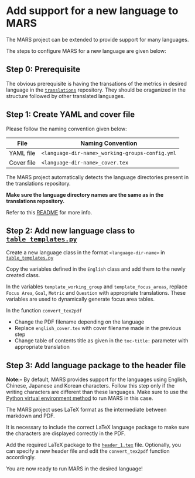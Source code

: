# Add support for a new language to MARS

The MARS project can be extended to provide support for many languages. 

The steps to configure MARS for a new language are given below:

## Step 0: Prerequisite

The obvious prerequisite is having the transations of the metrics in desired language in the [`translations`](https://github.com/chaoss/translations) repository. They should be oraganized in the structure followed by other translated languages.

## Step 1: Create YAML and cover file

Please follow the naming convention given below:

| File | Naming Convention |
| --- | --- | 
| YAML file | `<language-dir-name>_working-groups-config.yml` |
| Cover file | `<language-dir-name>_cover.tex` |

The MARS project automatically detects the language directories present in the translations repository. 

**Make sure the language directory names are the same as in the translations repository.**

Refer to this [README](active_user_input/README.md) for more info. 

## Step 2: Add new language class to [`table_templates.py`](table_templates.py)

Create a new language class in the format `<language-dir-name>` in [`table_templates.py`](table_templates.py)

Copy the variables defined in the `English` class and add them to the newly created class.

In the variables `template_working_group` and `template_focus_areas`, replace `Focus Area`, `Goal`, `Metric` and `Question` with appropriate translations. These variables are used to dynamically generate focus area tables.

In the function `convert_tex2pdf`

- Change the PDF filename depending on the language
- Replace `english_cover.tex` with cover filename made in the previous step
- Change table of contents title as given in the `toc-title:` parameter with appropriate translation 
  
## Step 3: Add language package to the header file

**Note:-** By default, MARS provides support for the languages using English, Chinese, Japanese and Korean characters. Follow this step only if the writing characters are different than these languages. Make sure to use the [Python virtual environment method](./README.md#method-2-the-not-so-easy-way---python-virtual-env) to run MARS in this case.

The MARS project uses LaTeX format as the intermediate between markdown and PDF. 

It is necessary to include the correct LaTeX language package to make sure the characters are displayed correctly in the PDF.

Add the required LaTeX package to the [`header_1.tex`](passive_user_input/header_1.tex) file. Optionally, you can specify a new header file and edit the `convert_tex2pdf` function accordingly.

You are now ready to run MARS in the desired language!


